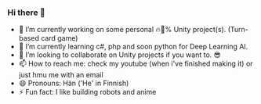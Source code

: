 ### Hi there 👋

<!--
**JerePystynen/JerePystynen** is a ✨ _special_ ✨ repository because its `README.md` (this file) appears on your GitHub profile.
-->

- 🔭 I’m currently working on some personal 🔥💯% Unity project(s). (Turn-based card game)
- 🌱 I’m currently learning c#, php and soon python for Deep Learning AI.
- 👯 I’m looking to collaborate on Unity projects if you want to. 😎
- 📫 How to reach me: check my youtube (when i've finished making it) or just hmu me with an email
- 😄 Pronouns: Hän ('He' in Finnish)
- ⚡ Fun fact: I like building robots and anime
